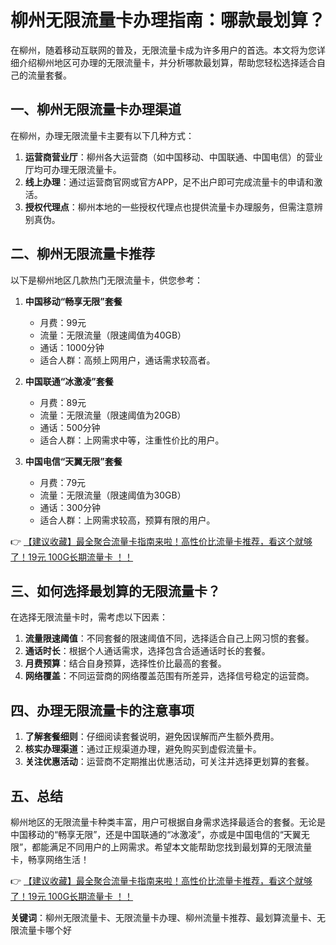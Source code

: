 # 柳州无限流量卡办理指南：哪款最划算？

在柳州，随着移动互联网的普及，无限流量卡成为许多用户的首选。本文将为您详细介绍柳州地区可办理的无限流量卡，并分析哪款最划算，帮助您轻松选择适合自己的流量套餐。

## 一、柳州无限流量卡办理渠道

在柳州，办理无限流量卡主要有以下几种方式：

1. **运营商营业厅**：柳州各大运营商（如中国移动、中国联通、中国电信）的营业厅均可办理无限流量卡。  
2. **线上办理**：通过运营商官网或官方APP，足不出户即可完成流量卡的申请和激活。  
3. **授权代理点**：柳州本地的一些授权代理点也提供流量卡办理服务，但需注意辨别真伪。

## 二、柳州无限流量卡推荐

以下是柳州地区几款热门无限流量卡，供您参考：

1. **中国移动“畅享无限”套餐**  
   - 月费：99元  
   - 流量：无限流量（限速阈值为40GB）  
   - 通话：1000分钟  
   - 适合人群：高频上网用户，通话需求较高者。  

2. **中国联通“冰激凌”套餐**  
   - 月费：89元  
   - 流量：无限流量（限速阈值为20GB）  
   - 通话：500分钟  
   - 适合人群：上网需求中等，注重性价比的用户。  

3. **中国电信“天翼无限”套餐**  
   - 月费：79元  
   - 流量：无限流量（限速阈值为30GB）  
   - 通话：300分钟  
   - 适合人群：上网需求较高，预算有限的用户。  

👉 [【建议收藏】最全聚合流量卡指南来啦！高性价比流量卡推荐，看这个就够了！19元 100G长期流量卡 ！！](https://bit.ly/Liuliangka)

## 三、如何选择最划算的无限流量卡？

在选择无限流量卡时，需考虑以下因素：

1. **流量限速阈值**：不同套餐的限速阈值不同，选择适合自己上网习惯的套餐。  
2. **通话时长**：根据个人通话需求，选择包含合适通话时长的套餐。  
3. **月费预算**：结合自身预算，选择性价比最高的套餐。  
4. **网络覆盖**：不同运营商的网络覆盖范围有所差异，选择信号稳定的运营商。  

## 四、办理无限流量卡的注意事项

1. **了解套餐细则**：仔细阅读套餐说明，避免因误解而产生额外费用。  
2. **核实办理渠道**：通过正规渠道办理，避免购买到虚假流量卡。  
3. **关注优惠活动**：运营商不定期推出优惠活动，可关注并选择更划算的套餐。  

## 五、总结

柳州地区的无限流量卡种类丰富，用户可根据自身需求选择最适合的套餐。无论是中国移动的“畅享无限”，还是中国联通的“冰激凌”，亦或是中国电信的“天翼无限”，都能满足不同用户的上网需求。希望本文能帮助您找到最划算的无限流量卡，畅享网络生活！

👉 [【建议收藏】最全聚合流量卡指南来啦！高性价比流量卡推荐，看这个就够了！19元 100G长期流量卡 ！！](https://bit.ly/Liuliangka)

**关键词**：柳州无限流量卡、无限流量卡办理、柳州流量卡推荐、最划算流量卡、无限流量卡哪个好